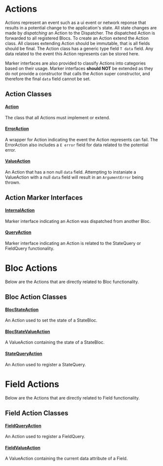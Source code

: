 # **Actions**
Actions represent an event such as a ui event or network reponse that results in a potential change to the application's state.
All state changes are made by *dispatching* an Action to the Dispatcher. 
The dispatched Action is forwarded to all registered Blocs.
To create an Action extend the Action class.
All classes extending Action should be immutable, that is all fields should be final.
The Action class has a generic type field `T data` field.
Any data related to the event this Action represents can be stored here.

Marker interfaces are also provided to classify Actions into categories based on their usage.
Marker interfaces **should NOT** be extended as they do not provide a constructor that calls the Action super constructor, and therefore the final `data` field cannot be set.

## Action Classes

#### [Action][action_api]
The class that all Actions must implement or extend.

#### [ErrorAction][error_action_api]
A wrapper for Action indicating the event the Action represents can fail.
The ErrorAction also includes a `E error` field for data related to the potential error.

#### [ValueAction][value_action_api]
An Action that has a non null `data` field.
Attempting to instaniate a ValueAction with a null `data` field will result in an `ArgumentError` being thrown.

## Action Marker Interfaces

#### [InternalAction][internal_action_api]
Marker interface indicating an Action was dispatched from another Bloc.

#### [QueryAction][query_action_api]
Marker interface indicating an Action is related to the StateQuery or FieldQuery functionality.

# **Bloc Actions**
Below are the Actions that are directly related to Bloc functionality.

## Bloc Action Classes

#### [BlocStateAction][bloc_state_action_api]
An Action used to set the state of a StateBloc.

#### [BlocStateValueAction][bloc_state_value_action_api]
A ValueAction containing the state of a StateBloc.

#### [StateQueryAction][state_query_action_api]
An Action used to register a StateQuery.

# **Field Actions**
Below are the Actions that are directly related to Field functionality.

## Field Action Classes

#### [FieldQueryAction][field_query_action_api]
An Action used to register a FieldQuery.

#### [FieldValueAction][field_value_action_api]
A ValueAction containing the current data attribute of a Field.

[action_api]: https://pub.dartlang.org/documentation/bloc_flux/latest/bloc_flux/Action-class.html
[error_action_api]: https://pub.dartlang.org/documentation/bloc_flux/latest/bloc_flux/ErrorAction-class.html
[value_action_api]: https://pub.dartlang.org/documentation/bloc_flux/latest/bloc_flux/ValueAction-class.html

[internal_action_api]: https://pub.dartlang.org/documentation/bloc_flux/latest/bloc_flux/InternalAction-class.html
[query_action_api]: https://pub.dartlang.org/documentation/bloc_flux/latest/bloc_flux/QueryAction-class.html


[bloc_state_action_api]: https://pub.dartlang.org/documentation/bloc_flux/latest/bloc_flux/BlocStateAction-class.html
[bloc_state_value_action_api]: https://pub.dartlang.org/documentation/bloc_flux/latest/bloc_flux/BlocStateValueAction-class.html
[state_query_action_api]: https://pub.dartlang.org/documentation/bloc_flux/latest/bloc_flux/StateQueryAction-class.html


[field_query_action_api]: https://pub.dartlang.org/documentation/bloc_flux/latest/bloc_flux/FieldQueryAction-class.html
[field_value_action_api]: https://pub.dartlang.org/documentation/bloc_flux/latest/bloc_flux/FieldValueAction-class.html